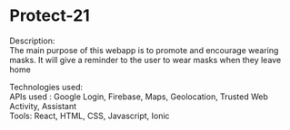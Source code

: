 # Protect-21

Description: </br>
  The main purpose of this webapp is to promote and encourage wearing masks. It will give a reminder to the user to wear masks when they leave home 
  
  
Technologies used: </br>
  APIs used : Google Login, Firebase, Maps, Geolocation, Trusted Web Activity, Assistant </br>
  Tools: React, HTML, CSS, Javascript, Ionic 
  
  
  
  
  
  
